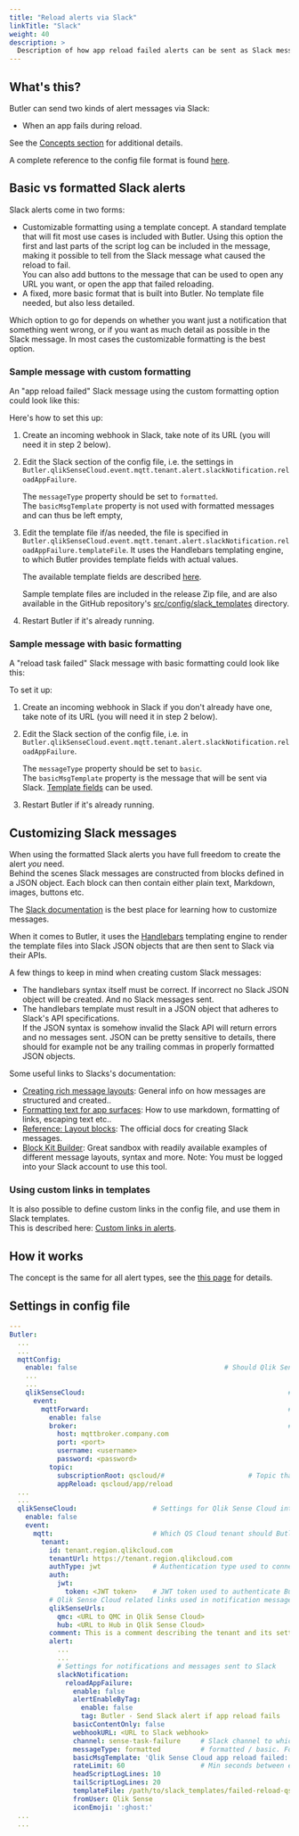 ```yaml
---
title: "Reload alerts via Slack"
linkTitle: "Slack"
weight: 40
description: >
  Description of how app reload failed alerts can be sent as Slack messages.
---
```


## What's this?

Butler can send two kinds of alert messages via Slack:

- When an app fails during reload.

See the [Concepts section](/docs/concepts/setting-up-teams-webhooks/) for additional details.

A complete reference to the config file format is found [here](/docs/reference/config-file/).

## Basic vs formatted Slack alerts

Slack alerts come in two forms:

- Customizable formatting using a template concept. A standard template that will fit most use cases is included with Butler. Using this option the first and last parts of the script log can be included in the message, making it possible to tell from the Slack message what caused the reload to fail.  
  You can also add buttons to the message that can be used to open any URL you want, or open the app that failed reloading.
- A fixed, more basic format that is built into Butler. No template file needed, but also less detailed.

Which option to go for depends on whether you want just a notification that something went wrong, or if you want as much detail as possible in the Slack message. In most cases the customizable formatting is the best option.

### Sample message with custom formatting

An "app reload failed" Slack message using the custom formatting option could look like this:

<ResponsiveImage
  src="/img/butler-cloud-failed-reload-slack-formatted_1.png"
  alt="Reload failed alert Slack message"
  caption="Reload failed alert Slack message"
/>

Here's how to set this up:

1. Create an incoming webhook in Slack, take note of its URL (you will need it in step 2 below).
2. Edit the Slack section of the config file, i.e. the settings in `Butler.qlikSenseCloud.event.mqtt.tenant.alert.slackNotification.reloadAppFailure`.

   The `messageType` property should be set to `formatted`.  
   The `basicMsgTemplate` property is not used with formatted messages and can thus be left empty,

3. Edit the template file if/as needed, the file is specified in `Butler.qlikSenseCloud.event.mqtt.tenant.alert.slackNotification.reloadAppFailure.templateFile`. It uses the Handlebars templating engine, to which Butler provides template fields with actual values.

   The available template fields are described [here](/docs/reference/alert-template-fields/).

   Sample template files are included in the release Zip file, and are also available in the GitHub repository's [src/config/slack_templates](https://github.com/ptarmiganlabs/butler/tree/master/src/config/slack_templates) directory.

4. Restart Butler if it's already running.

### Sample message with basic formatting

A "reload task failed" Slack message with basic formatting could look like this:

<ResponsiveImage
  src="/img/failed-reload-slack-basic_1.png"
  alt="Reload failed alert Slack message"
  caption="Reload failed alert Slack message"
/>

To set it up:

1. Create an incoming webhook in Slack if you don't already have one, take note of its URL (you will need it in step 2 below).
2. Edit the Slack section of the config file, i.e. in `Butler.qlikSenseCloud.event.mqtt.tenant.alert.slackNotification.reloadAppFailure`.

   The `messageType` property should be set to `basic`.  
   The `basicMsgTemplate` property is the message that will be sent via Slack. [Template fields](/docs/reference/alert-template-fields/) can be used.

3. Restart Butler if it's already running.

## Customizing Slack messages

When using the formatted Slack alerts you have full freedom to create the alert _you_ need.  
Behind the scenes Slack messages are constructed from blocks defined in a JSON object. Each block can then contain either plain text, Markdown, images, buttons etc.

The [Slack documentation](https://api.slack.com/messaging/composing/layouts) is the best place for learning how to customize messages.

When it comes to Butler, it uses the [Handlebars](https://handlebarsjs.com/) templating engine to render the template files into Slack JSON objects that are then sent to Slack via their APIs.

A few things to keep in mind when creating custom Slack messages:

- The handlebars syntax itself must be correct. If incorrect no Slack JSON object will be created. And no Slack messages sent.
- The handlebars template must result in a JSON object that adheres to Slack's API specifications.  
  If the JSON syntax is somehow invalid the Slack API will return errors and no messages sent. JSON can be pretty sensitive to details, there should for example not be any trailing commas in properly formatted JSON objects.

Some useful links to Slacks's documentation:

- [Creating rich message layouts](https://api.slack.com/messaging/composing/layouts): General info on how messages are structured and created..
- [Formatting text for app surfaces](https://api.slack.com/reference/surfaces/formatting): How to use markdown, formatting of links, escaping text etc..
- [Reference: Layout blocks](https://api.slack.com/reference/block-kit/blocks): The official docs for creating Slack messages.
- [Block Kit Builder](https://app.slack.com/block-kit-builder/): Great sandbox with readily available examples of different message layouts, syntax and more. Note: You must be logged into your Slack account to use this tool.

### Using custom links in templates

It is also possible to define custom links in the config file, and use them in Slack templates.  
This is described here: [Custom links in alerts](/docs/concepts/custom-links-in-alerts/).

## How it works

The concept is the same for all alert types, see the [this page](/docs/getting-started/setup/task-alerts/cloud/#how-it-works) for details.

## Settings in config file

```yaml
---
Butler:
  ...
  ...
  mqttConfig:
    enable: false                                     # Should Qlik Sense events be forwarded as MQTT messages?
    ...
    ...
    qlikSenseCloud:                                                   # MQTT settings for Qlik Sense Cloud integration
      event:
        mqttForward:                                                  # QS Cloud events forwarded to MQTT topics, which Butler will subscribe to
          enable: false
          broker:                                                     # Settings for MQTT broker to which QS Cloud events are forwarded
            host: mqttbroker.company.com
            port: <port>
            username: <username>
            password: <password>
          topic:
            subscriptionRoot: qscloud/#                     # Topic that Butler will subscribe to
            appReload: qscloud/app/reload
  ...
  ...
  qlikSenseCloud:                   # Settings for Qlik Sense Cloud integration
    enable: false
    event:
      mqtt:                         # Which QS Cloud tenant should Butler receive events from, in the form of MQTT messages?
        tenant:
          id: tenant.region.qlikcloud.com
          tenantUrl: https://tenant.region.qlikcloud.com
          authType: jwt             # Authentication type used to connect to the tenant. Valid options are "jwt"
          auth:
            jwt:
              token: <JWT token>    # JWT token used to authenticate Butler when connecting to the tenant
          # Qlik Sense Cloud related links used in notification messages
          qlikSenseUrls:
            qmc: <URL to QMC in Qlik Sense Cloud>
            hub: <URL to Hub in Qlik Sense Cloud>
          comment: This is a comment describing the tenant and its settings # Informational only
          alert:
            ...
            ...
            # Settings for notifications and messages sent to Slack
            slackNotification:
              reloadAppFailure:
                enable: false
                alertEnableByTag:
                  enable: false
                  tag: Butler - Send Slack alert if app reload fails
                basicContentOnly: false
                webhookURL: <URL to Slack webhook>
                channel: sense-task-failure     # Slack channel to which app reload failure notifications are sent
                messageType: formatted          # formatted / basic. Formatted means that template file below will be used to create the message.
                basicMsgTemplate: 'Qlik Sense Cloud app reload failed: "{{appName}}"'      # Only needed if message type = basic
                rateLimit: 60                   # Min seconds between emails for a given appId/recipient combo. Defaults to 5 minutes.
                headScriptLogLines: 10
                tailScriptLogLines: 20
                templateFile: /path/to/slack_templates/failed-reload-qscloud.handlebars
                fromUser: Qlik Sense
                iconEmoji: ':ghost:'
  ...
  ...
```
